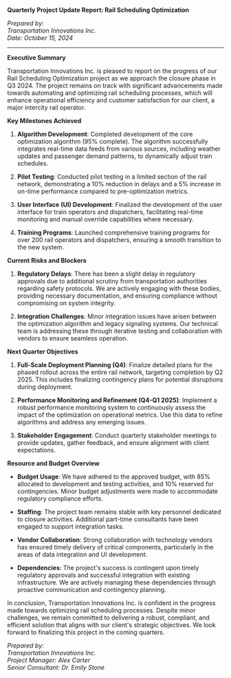 **Quarterly Project Update Report: Rail Scheduling Optimization**

*Prepared by:*  
*Transportation Innovations Inc.*  
*Date: October 15, 2024*

---

**Executive Summary**

Transportation Innovations Inc. is pleased to report on the progress of our Rail Scheduling Optimization project as we approach the closure phase in Q3 2024. The project remains on track with significant advancements made towards automating and optimizing rail scheduling processes, which will enhance operational efficiency and customer satisfaction for our client, a major intercity rail operator.

**Key Milestones Achieved**

1. **Algorithm Development**: Completed development of the core optimization algorithm (95% complete). The algorithm successfully integrates real-time data feeds from various sources, including weather updates and passenger demand patterns, to dynamically adjust train schedules.
   
2. **Pilot Testing**: Conducted pilot testing in a limited section of the rail network, demonstrating a 10% reduction in delays and a 5% increase in on-time performance compared to pre-optimization metrics.
   
3. **User Interface (UI) Development**: Finalized the development of the user interface for train operators and dispatchers, facilitating real-time monitoring and manual override capabilities where necessary.

4. **Training Programs**: Launched comprehensive training programs for over 200 rail operators and dispatchers, ensuring a smooth transition to the new system.

**Current Risks and Blockers**

1. **Regulatory Delays**: There has been a slight delay in regulatory approvals due to additional scrutiny from transportation authorities regarding safety protocols. We are actively engaging with these bodies, providing necessary documentation, and ensuring compliance without compromising on system integrity.

2. **Integration Challenges**: Minor integration issues have arisen between the optimization algorithm and legacy signaling systems. Our technical team is addressing these through iterative testing and collaboration with vendors to ensure seamless operation.

**Next Quarter Objectives**

1. **Full-Scale Deployment Planning (Q4)**: Finalize detailed plans for the phased rollout across the entire rail network, targeting completion by Q2 2025. This includes finalizing contingency plans for potential disruptions during deployment.
   
2. **Performance Monitoring and Refinement (Q4-Q1 2025)**: Implement a robust performance monitoring system to continuously assess the impact of the optimization on operational metrics. Use this data to refine algorithms and address any emerging issues.

3. **Stakeholder Engagement**: Conduct quarterly stakeholder meetings to provide updates, gather feedback, and ensure alignment with client expectations.

**Resource and Budget Overview**

- **Budget Usage**: We have adhered to the approved budget, with 85% allocated to development and testing activities, and 10% reserved for contingencies. Minor budget adjustments were made to accommodate regulatory compliance efforts.
  
- **Staffing**: The project team remains stable with key personnel dedicated to closure activities. Additional part-time consultants have been engaged to support integration tasks.

- **Vendor Collaboration**: Strong collaboration with technology vendors has ensured timely delivery of critical components, particularly in the areas of data integration and UI development.

- **Dependencies**: The project's success is contingent upon timely regulatory approvals and successful integration with existing infrastructure. We are actively managing these dependencies through proactive communication and contingency planning.

In conclusion, Transportation Innovations Inc. is confident in the progress made towards optimizing rail scheduling processes. Despite minor challenges, we remain committed to delivering a robust, compliant, and efficient solution that aligns with our client's strategic objectives. We look forward to finalizing this project in the coming quarters.

*Prepared by:*  
*Transportation Innovations Inc.*  
*Project Manager: Alex Carter*  
*Senior Consultant: Dr. Emily Stone*